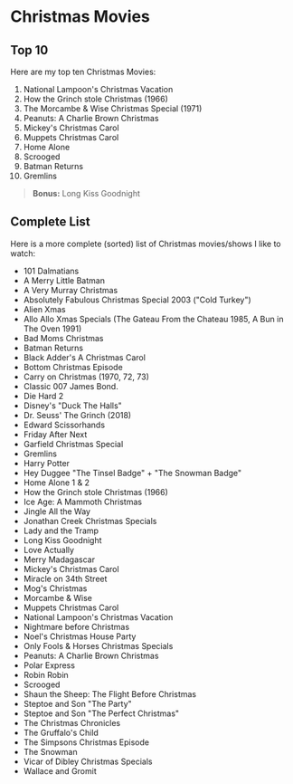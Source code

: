 # Christmas Movies

## Top 10

Here are my top ten Christmas Movies:

1. National Lampoon's Christmas Vacation
1. How the Grinch stole Christmas (1966)
1. The Morcambe & Wise Christmas Special (1971)
1. Peanuts: A Charlie Brown Christmas
1. Mickey's Christmas Carol
1. Muppets Christmas Carol
1. Home Alone
1. Scrooged
1. Batman Returns
1. Gremlins

> **Bonus:** Long Kiss Goodnight

## Complete List

Here is a more complete (sorted) list of Christmas movies/shows I like to watch:

- 101 Dalmatians
- A Merry Little Batman
- A Very Murray Christmas
- Absolutely Fabulous Christmas Special 2003 ("Cold Turkey")
- Alien Xmas
- Allo Allo Xmas Specials (The Gateau From the Chateau 1985, A Bun in The Oven 1991)
- Bad Moms Christmas
- Batman Returns
- Black Adder's A Christmas Carol
- Bottom Christmas Episode
- Carry on Christmas (1970, 72, 73)
- Classic 007 James Bond.
- Die Hard 2
- Disney's "Duck The Halls"
- Dr. Seuss' The Grinch (2018)
- Edward Scissorhands
- Friday After Next
- Garfield Christmas Special
- Gremlins
- Harry Potter
- Hey Duggee "The Tinsel Badge" + "The Snowman Badge"
- Home Alone 1 & 2
- How the Grinch stole Christmas (1966)
- Ice Age: A Mammoth Christmas
- Jingle All the Way
- Jonathan Creek Christmas Specials
- Lady and the Tramp
- Long Kiss Goodnight
- Love Actually
- Merry Madagascar
- Mickey's Christmas Carol
- Miracle on 34th Street
- Mog's Christmas
- Morcambe & Wise
- Muppets Christmas Carol
- National Lampoon's Christmas Vacation
- Nightmare before Christmas
- Noel's Christmas House Party
- Only Fools & Horses Christmas Specials
- Peanuts: A Charlie Brown Christmas
- Polar Express
- Robin Robin
- Scrooged
- Shaun the Sheep: The Flight Before Christmas
- Steptoe and Son "The Party"
- Steptoe and Son "The Perfect Christmas"
- The Christmas Chronicles
- The Gruffalo's Child
- The Simpsons Christmas Episode
- The Snowman
- Vicar of Dibley Christmas Specials
- Wallace and Gromit
